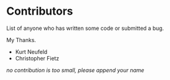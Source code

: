 # Contributors

List of anyone who has written some code or submitted a bug.

My Thanks.

* Kurt Neufeld
* Christopher Fietz

_no contribution is too small, please append your name_
